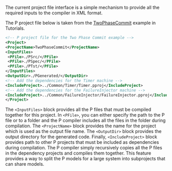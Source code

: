 
The current project file interface is a simple mechanism to provide all the required inputs to the compiler in XML format.

The P project file below is taken from the [TwoPhaseCommit](https://github.com/p-org/P/blob/master/Tutorial/2_TwoPhaseCommit/TwoPhaseCommit.pproj) example in Tutorials.

``` xml
<!-- P project file for the Two Phase Commit example -->
<Project>
<ProjectName>TwoPhaseCommit</ProjectName>
<InputFiles>
 <PFile>./PSrc/</PFile>
 <PFile>./PSpec/</PFile>
 <PFile>./PTst/</PFile>
</InputFiles>
<OutputDir>./PGenerated/</OutputDir>
<!-- Add the dependencies for the Timer machine -->
<IncludeProject>../Common/Timer/Timer.pproj</IncludeProject>
<!-- Add the dependencies for the FailureInjector machine -->
<IncludeProject>../Common/FailureInjector/FailureInjector.pproj</IncludeProject>
</Project>
```

The `<InputFiles>` block provides all the P files that must be compiled together for this project.
In `<PFile>`, you can either specify the path to the P file or to a folder and the P compiler includes all the files in the folder during compilation.
The `<ProjectName>` block provides the name for the project which is used as the output file name.
The `<OutputDir>` block provides the output directory for the generated code.
Finally, `<IncludeProject>` block provides path to other P projects that must be included as dependencies during compilation.
The P compiler simply recursively copies all the P files in the dependency projects and compiles them together.
This feature provides a way to split the P models for a large system into subprojects that can share models.
